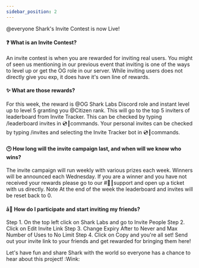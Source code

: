 ```yaml
---
sidebar_position: 2
---
```



@everyone Shark's Invite Contest is now Live! 

#### ❓ What is an Invite Contest?
An invite contest is when you are rewarded for inviting real users. You might of seen us mentioning in our previous event that inviting is one of the ways to level up or get the OG role in our server. While inviting users does not directly give you exp, it does have it's own line of rewards.

#### ✨ What are those rewards?
For this week, the reward is @OG Shark Labs Discord role and instant level up to level 5 granting you @Citizen rank. This will go to the top 5 inviters of leaderboard from Invite Tracker. This can be checked by typing /leaderboard invites in 💿┃commands. Your personal invites can be checked by typing /invites and selecting the Invite Tracker bot in 💿┃commands. 

#### 🕑 How long will the invite campaign last, and when will we know who wins?
The invite campaign will run weekly with various prizes each week. Winners will be announced each Wednesday. If you are a winner and you have not received your rewards please go to our #🎫┃support and open up a ticket with us directly. Note At the end of the week the leaderboard and invites will be reset back to 0.

#### å🎉 How do I participate and start inviting my friends?
Step 1. On the top left click on Shark Labs and go to Invite People
Step 2. Click on Edit Invite Link
Step 3. Change Expiry After to Never and Max Number of Uses to No Limit
Step 4. Click on Copy and you're all set! Send out your invite link to your friends and get rewarded for bringing them here!

Let's have fun and share Shark with the world so everyone has a chance to hear about this project! :Wink: